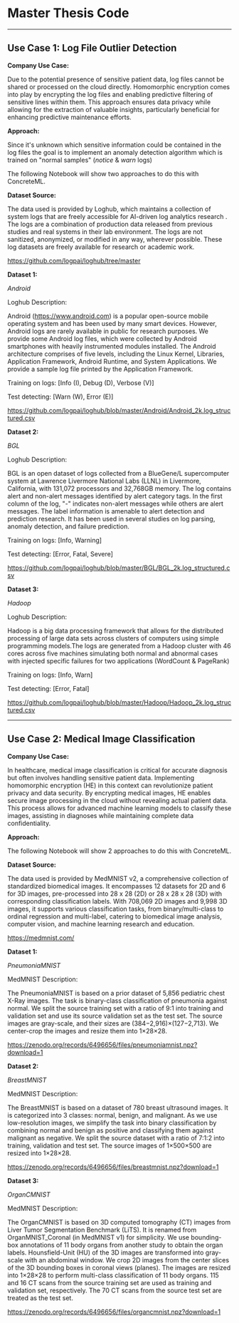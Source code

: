 # Master Thesis Code

---

## Use Case 1: Log File Outlier Detection

**Company Use Case:**

Due to the potential presence of sensitive patient data, log files cannot be shared or processed on the cloud directly. Homomorphic encryption comes into play by encrypting the log files and enabling predictive filtering of sensitive lines within them. This approach ensures data privacy while allowing for the extraction of valuable insights, particularly beneficial for enhancing predictive maintenance efforts.

**Approach:**

Since it's unknown which sensitive information could be contained in the log files the goal is to implement an anomaly detection algorithm which is trained on "normal samples" (_notice_ & _warn_ logs)

The following Notebook will show two approaches to do this with ConcreteML.

**Dataset Source:**

The data used is provided by Loghub, which maintains a collection of system logs that are freely accessible for AI-driven log analytics research . The logs are a combination of production data released from previous studies and real systems in their lab environment. The logs are not sanitized, anonymized, or modified in any way, wherever possible. These log datasets are freely available for research or academic work.

https://github.com/logpai/loghub/tree/master

**Dataset  1:**

_Android_

Loghub Description:

Android (https://www.android.com) is a popular open-source mobile operating system and has been used by many smart devices. However, Android logs are rarely available in public for research purposes. We provide some Android log files, which were collected by Android smartphones with heavily instrumented modules installed. The Android architecture comprises of five levels, including the Linux Kernel, Libraries, Application Framework, Android Runtime, and System Applications. We provide a sample log file printed by the Application Framework.

Training on logs: [Info (I), Debug (D), Verbose (V)]

Test detecting: [Warn (W), Error (E)]

https://github.com/logpai/loghub/blob/master/Android/Android_2k.log_structured.csv

**Dataset 2:**

_BGL_

Loghub Description:

BGL is an open dataset of logs collected from a BlueGene/L supercomputer system at Lawrence Livermore National Labs (LLNL) in Livermore, California, with 131,072 processors and 32,768GB memory. The log contains alert and non-alert messages identified by alert category tags. In the first column of the log, "-" indicates non-alert messages while others are alert messages. The label information is amenable to alert detection and prediction research. It has been used in several studies on log parsing, anomaly detection, and failure prediction.

Training on logs: [Info, Warning]

Test detecting: [Error, Fatal, Severe]

https://github.com/logpai/loghub/blob/master/BGL/BGL_2k.log_structured.csv

**Dataset 3:**

_Hadoop_

Loghub Description:

Hadoop is a big data processing framework that allows for the distributed processing of large data sets across clusters of computers using simple programming models.The logs are generated from a Hadoop cluster with 46 cores across five machines simulating both normal and abnormal cases with injected specific failures for two applications (WordCount & PageRank)

Training on logs: [Info, Warn]

Test detecting: [Error, Fatal]

https://github.com/logpai/loghub/blob/master/Hadoop/Hadoop_2k.log_structured.csv

---

## Use Case 2: Medical Image Classification

**Company Use Case:**

In healthcare, medical image classification is critical for accurate diagnosis but often involves handling sensitive patient data. Implementing homomorphic encryption (HE) in this context can revolutionize patient privacy and data security. By encrypting medical images, HE enables secure image processing in the cloud without revealing actual patient data. This process allows for advanced machine learning models to classify these images, assisting in diagnoses while maintaining complete data confidentiality.

**Approach:**

The following Notebook will show 2 approaches to do this with ConcreteML.

**Dataset Source:**

The data used is provided by MedMNIST v2, a comprehensive collection of standardized biomedical images. It encompasses 12 datasets for 2D and 6 for 3D images, pre-processed into 28 x 28 (2D) or 28 x 28 x 28 (3D) with corresponding classification labels. With 708,069 2D images and 9,998 3D images, it supports various classification tasks, from binary/multi-class to ordinal regression and multi-label, catering to biomedical image analysis, computer vision, and machine learning research and education.

https://medmnist.com/

**Dataset  1:**

_PneumoniaMNIST_

MedMNIST Description:

The PneumoniaMNIST is based on a prior dataset of 5,856 pediatric chest X-Ray images. The task is binary-class classification of pneumonia against normal. We split the source training set with a ratio of 9:1 into training and validation set and use its source validation set as the test set. The source images are gray-scale, and their sizes are (384−2,916)×(127−2,713). We center-crop the images and resize them into 1×28×28.

https://zenodo.org/records/6496656/files/pneumoniamnist.npz?download=1

**Dataset 2:**

_BreastMNIST_

MedMNIST Description:

The BreastMNIST is based on a dataset of 780 breast ultrasound images. It is categorized into 3 classes: normal, benign, and malignant. As we use low-resolution images, we simplify the task into binary classification by combining normal and benign as positive and classifying them against malignant as negative. We split the source dataset with a ratio of 7:1:2 into training, validation and test set. The source images of 1×500×500 are resized into 1×28×28.

https://zenodo.org/records/6496656/files/breastmnist.npz?download=1

**Dataset 3:**

_OrganCMNIST_

MedMNIST Description:

The OrganCMNIST is based on 3D computed tomography (CT) images from Liver Tumor Segmentation Benchmark (LiTS). It is renamed from OrganMNIST_Coronal (in MedMNIST v1) for simplicity. We use bounding-box annotations of 11 body organs from another study to obtain the organ labels. Hounsfield-Unit (HU) of the 3D images are transformed into gray-scale with an abdominal window. We crop 2D images from the center slices of the 3D bounding boxes in coronal views (planes). The images are resized into 1×28×28 to perform multi-class classification of 11 body organs. 115 and 16 CT scans from the source training set are used as training and validation set, respectively. The 70 CT scans from the source test set are treated as the test set.

https://zenodo.org/records/6496656/files/organcmnist.npz?download=1
